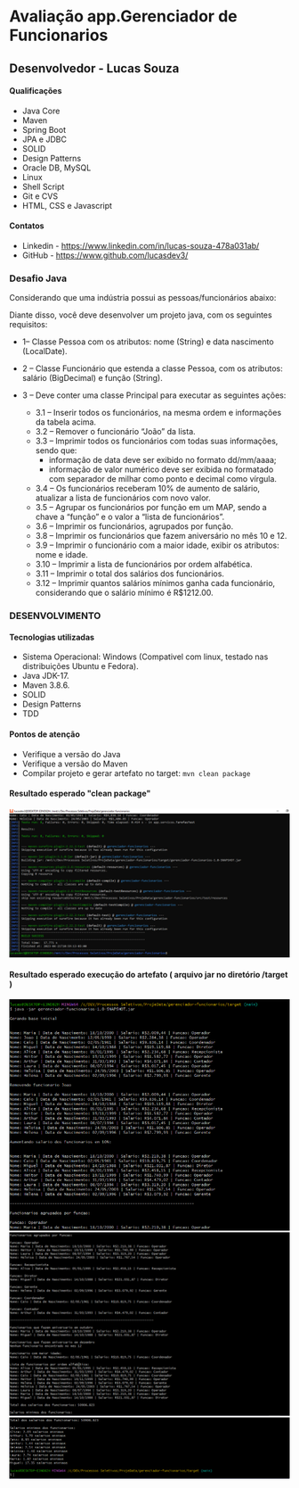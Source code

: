 # Avaliação app.Gerenciador de Funcionarios

## Desenvolvedor - Lucas Souza

#### Qualificações

* Java Core
* Maven
* Spring Boot
* JPA e JDBC
* SOLID
* Design Patterns
* Oracle DB, MySQL
* Linux
* Shell Script
* Git e CVS
* HTML, CSS e Javascript

#### Contatos
* Linkedin - https://www.linkedin.com/in/lucas-souza-478a031ab/
* GitHub - https://www.github.com/lucasdev3/

### Desafio Java

Considerando que uma indústria possui as pessoas/funcionários abaixo:

Diante disso, você deve desenvolver um projeto java, com os seguintes requisitos:

* 1– Classe Pessoa com os atributos: nome (String) e data nascimento (LocalDate).

* 2 – Classe Funcionário que estenda a classe Pessoa, com os atributos: salário (BigDecimal) e função (String).

* 3 – Deve conter uma classe Principal para executar as seguintes ações:
    * 3.1 – Inserir todos os funcionários, na mesma ordem e informações da tabela acima.
    * 3.2 – Remover o funcionário “João” da lista.
    * 3.3 – Imprimir todos os funcionários com todas suas informações, sendo que:
        * informação de data deve ser exibido no formato dd/mm/aaaa;
        * informação de valor numérico deve ser exibida no formatado com separador de milhar como ponto e decimal como vírgula.
    * 3.4 – Os funcionários receberam 10% de aumento de salário, atualizar a lista de funcionários com novo valor.
    * 3.5 – Agrupar os funcionários por função em um MAP, sendo a chave a “função” e o valor a “lista de funcionários”.
    * 3.6 – Imprimir os funcionários, agrupados por função.
    * 3.8 – Imprimir os funcionários que fazem aniversário no mês 10 e 12.
    * 3.9 – Imprimir o funcionário com a maior idade, exibir os atributos: nome e idade.
    * 3.10 – Imprimir a lista de funcionários por ordem alfabética.
    * 3.11 – Imprimir o total dos salários dos funcionários.
    * 3.12 – Imprimir quantos salários mínimos ganha cada funcionário, considerando que o salário mínimo é R$1212.00.

### DESENVOLVIMENTO

#### Tecnologias utilizadas

* Sistema Operacional: Windows (Compativel com linux, testado nas distribuições Ubuntu e Fedora).
* Java JDK-17.
* Maven 3.8.6.
* SOLID
* Design Patterns
* TDD


#### Pontos de atenção

* Verifique a versão do Java
* Verifique a versão do Maven
* Compilar projeto e gerar artefato no target:
      ``` mvn clean package ```


#### Resultado esperado "clean package"
![imgs/clean_package.png](https://raw.githubusercontent.com/lucasdev3/gerenciador-funcionarios/main/imgs/clean_package_test.PNG)


#### Resultado esperado execução do artefato ( arquivo jar no diretório /target )
![imgs/saida_part1.png](https://raw.githubusercontent.com/lucasdev3/gerenciador-funcionarios/main/imgs/saida_part1.PNG)
![imgs/saida_part2.png](https://raw.githubusercontent.com/lucasdev3/gerenciador-funcionarios/main/imgs/saida_part2.PNG)
![imgs/saida_part3.png](https://raw.githubusercontent.com/lucasdev3/gerenciador-funcionarios/main/imgs/saida_part3.PNG)